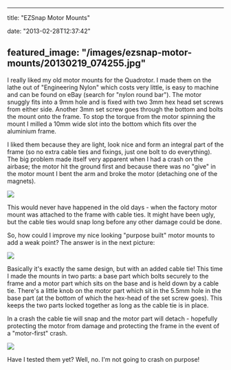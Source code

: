 
---
title: "EZSnap Motor Mounts"

date: "2013-02-28T12:37:42"

featured_image: "/images/ezsnap-motor-mounts/20130219_074255.jpg"
---


I really liked my old motor mounts for the Quadrotor. I made them on the lathe out of "Engineering Nylon" which costs very little, is easy to machine and can be found on eBay (search for "nylon round bar"). The motor snuggly fits into a 9mm hole and is fixed with two 3mm hex head set screws from either side. Another 3mm set screw goes through the bottom and bolts the mount onto the frame. To stop the torque from the motor spinning the mount I milled a 10mm wide slot into the bottom which fits over the aluminium frame.

I liked them because they are light, look nice and form an integral part of the frame (so no extra cable ties and fixings, just one bolt to do everything). The big problem made itself very apparent when I had a crash on the airbase; the motor hit the ground first and because there was no "give" in the motor mount I bent the arm and broke the motor (detaching one of the magnets).

<a href="/images/ezsnap-motor-mounts/20130219_074255.jpg"><img src="/images/ezsnap-motor-mounts/20130219_074255.jpg"/></a>

This would never have happened in the old days - when the factory motor mount was attached to the frame with cable ties. It might have been ugly, but the cable ties would snap long before any other damage could be done.

So, how could I improve my nice looking "purpose built" motor mounts to add a weak point? The answer is in the next picture:

<a href="/images/ezsnap-motor-mounts/20130227_2251051.jpg"><img src="/images/ezsnap-motor-mounts/20130227_2251051.jpg"/></a>

Basically it's exactly the same design, but with an added cable tie! This time I made the mounts in two parts: a base part which bolts securely to the frame and a motor part which sits on the base and is held down by a cable tie. There's a little knob on the motor part which sit in the 5.5mm hole in the base part (at the bottom of which the hex-head of the set screw goes). This keeps the two parts locked together as long as the cable tie is in place. 

In a crash the cable tie will snap and the motor part will detach - hopefully protecting the motor from damage and protecting the frame in the event of a "motor-first" crash.

<a href="/images/ezsnap-motor-mounts/20130227_225453.jpg"><img src="/images/ezsnap-motor-mounts/20130227_225453.jpg"/></a>

Have I tested them yet? Well, no. I'm not going to crash on purpose!